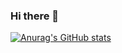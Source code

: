 ### Hi there 👋

[![Anurag's GitHub stats](https://github-readme-stats.vercel.app/api?username=Mohamed-Elnaggar)](https://github.com/anuraghazra/github-readme-stats)
